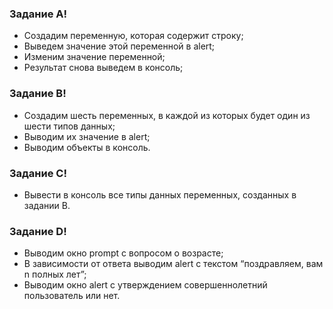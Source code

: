 ### Задание A!

- Создадим переменную, которая содержит строку;
- Выведем значение этой переменной в alert;
- Изменим значение переменной;
- Результат снова выведем в консоль;

### Задание B!

- Создадим шесть переменных, в каждой из которых будет один из шести типов данных;
- Выводим их значение в alert;
- Выводим объекты в консоль.

### Задание C!

- Вывести в консоль все типы данных переменных, созданных в задании B.

### Задание D!
- Выводим окно prompt с вопросом о возрасте;
- В зависимости от ответа выводим alert с текстом “поздравляем, вам n полных лет”;
- Выводим окно alert с утверждением совершеннолетний пользователь или нет.
